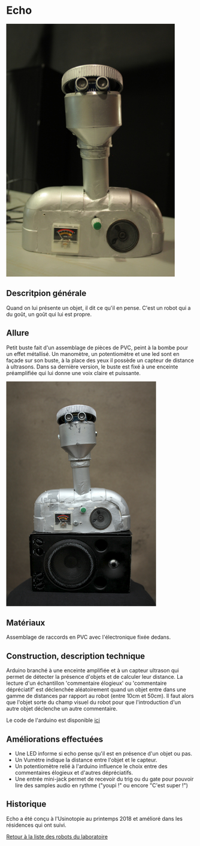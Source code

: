 
# Echo

![](/ressources/photos/echo.JPG)

## Descritpion générale
Quand on lui présente un objet, il dit ce qu'il en pense. C'est un robot qui a du goût, un goût qui lui est propre.

## Allure
Petit buste fait d'un assemblage de pièces de PVC, peint à la bombe pour un effet métallisé.
Un manomètre, un potentiomètre et une led sont en façade sur son buste, à la place des yeux il possède un capteur de distance à ultrasons. Dans sa dernière version, le buste est fixé à une enceinte préamplifiée qui lui donne une voix claire et puissante.

![](/ressources/photos/ECHO_V1_1_SMALL.jpg)

## Matériaux
Assemblage de raccords en PVC avec l'électronique fixée dedans.

## Construction, description technique
Arduino branché à une enceinte amplifiée et à un capteur ultrason qui permet de détecter la présence d'objets et de calculer leur distance. La lecture d'un échantillon 'commentaire élogieux' ou 'commentaire dépréciatif' est déclenchée aléatoirement quand un objet entre dans une gamme de distances par rapport au robot (entre 10cm et 50cm). Il faut alors que l'objet sorte du champ visuel du robot pour que l'introduction d'un autre objet déclenche un autre commentaire.  

Le code de l'arduino est disponible [ici](../../sources/arduino/echo/echo/echo.ino)

## Améliorations effectuées
- Une LED informe si echo pense qu'il est en présence d'un objet ou pas.
- Un Vumètre indique la distance entre l'objet et le capteur.
- Un potentiomètre relié à l'arduino influence le choix entre des commentaires élogieux et d'autres dépréciatifs.
- Une entrée mini-jack permet de recevoir du trig ou du gate pour pouvoir lire des samples audio en rythme ("youpi !" ou encore "C'est super !")

## Historique
Echo a été conçu à l'Usinotopie au printemps 2018 et amélioré dans les résidences qui ont suivi.

[Retour à la liste des robots du laboratoire](.)

